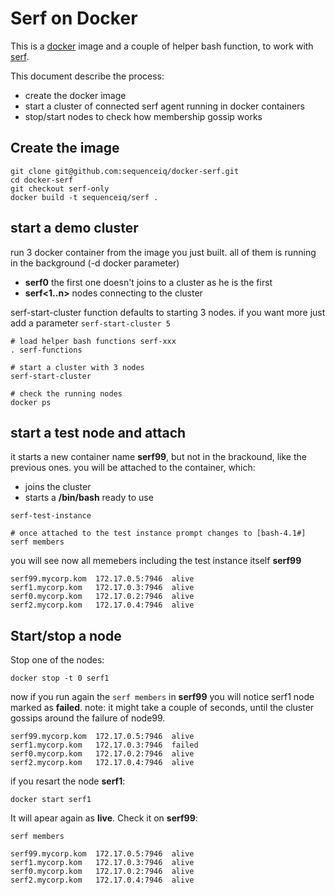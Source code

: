 # Serf on Docker
This is a [docker](docker.io) image and a couple of helper bash function, to work
with [serf](serfdom.io).

This document describe the process:
- create the docker image
- start a cluster of connected serf agent running in docker containers
- stop/start nodes to check how membership gossip works

## Create the image
```
git clone git@github.com:sequenceiq/docker-serf.git
cd docker-serf
git checkout serf-only
docker build -t sequenceiq/serf .
```

## start a demo cluster

run 3 docker container from the image you just built.
all of them is running in the background (-d docker parameter)

- **serf0** the first one doesn't joins to a cluster as he is the first
- **serf<1..n>** nodes connecting to the cluster

serf-start-cluster function defaults to starting 3 nodes. if you want more
just add a parameter `serf-start-cluster 5`

```
# load helper bash functions serf-xxx
. serf-functions

# start a cluster with 3 nodes
serf-start-cluster

# check the running nodes
docker ps
```

## start a test node and attach

it starts a new container name **serf99**, but not in the brackound, like the previous ones.
you will be attached to the container, which:

- joins the cluster
- starts a **/bin/bash** ready to use

```
serf-test-instance

# once attached to the test instance prompt changes to [bash-4.1#]
serf members
```
you will see now all memebers including the test instance itself **serf99**
```
serf99.mycorp.kom  172.17.0.5:7946  alive  
serf1.mycorp.kom   172.17.0.3:7946  alive  
serf0.mycorp.kom   172.17.0.2:7946  alive  
serf2.mycorp.kom   172.17.0.4:7946  alive
```

## Start/stop a node

Stop one of the nodes:
```
docker stop -t 0 serf1
```

now if you run again the `serf members` in **serf99** you will notice serf1 node marked as **failed**.
note: it might take a couple of seconds, until the cluster gossips around the failure of node99.

```
serf99.mycorp.kom  172.17.0.5:7946  alive
serf1.mycorp.kom   172.17.0.3:7946  failed  
serf0.mycorp.kom   172.17.0.2:7946  alive
serf2.mycorp.kom   172.17.0.4:7946  alive
```

if you resart the node **serf1**:
```
docker start serf1
```

It will apear again as **live**. Check it on **serf99**:
```
serf members

serf99.mycorp.kom  172.17.0.5:7946  alive  
serf1.mycorp.kom   172.17.0.3:7946  alive  
serf0.mycorp.kom   172.17.0.2:7946  alive  
serf2.mycorp.kom   172.17.0.4:7946  alive
```
